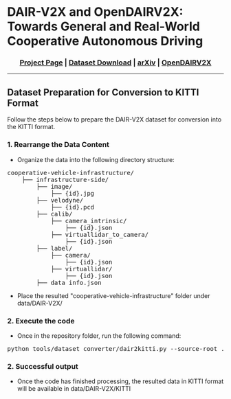 # DAIR-V2X and OpenDAIRV2X: Towards General and Real-World Cooperative Autonomous Driving

<div align="center">
	<h3>
		<a href="https://thudair.baai.ac.cn/index">Project Page</a> |
		<a href="#dataset">Dataset Download</a> |
		<a href="https://arxiv.org/abs/2204.05575">arXiv</a> |
		<a href="https://github.com/AIR-THU/DAIR-V2X/">OpenDAIRV2X</a>
	</h3>
</div>

---

## Dataset Preparation for Conversion to KITTI Format

Follow the steps below to prepare the DAIR-V2X dataset for conversion into the KITTI format.

### 1. Rearrange the Data Content

- Organize the data into the following directory structure:

<pre>
cooperative-vehicle-infrastructure/
	├── infrastructure-side/
		├── image/
			├── {id}.jpg
		├── velodyne/
			├── {id}.pcd
		├── calib/
			├── camera_intrinsic/
				├── {id}.json
			├── virtuallidar_to_camera/
				├── {id}.json
		├── label/
			├── camera/
				├── {id}.json
			├── virtuallidar/
				├── {id}.json
		├── data_info.json
</pre>

- Place the resulted "cooperative-vehicle-infrastructure" folder under data/DAIR-V2X/

### 2. Execute the code

- Once in the repository folder, run the following command:

<pre>
python tools/dataset_converter/dair2kitti.py --source-root ./data/DAIR-V2X/cooperative-vehicle-infrastructure/infrastructure-side --target-root ./data/DAIR-V2X/KITTI --split-path ./data/split_datas/single-infrastructure-split-data.json --label-type lidar --sensor-view infrastructure --no-classmerge
</pre>

### 2. Successful output

- Once the code has finished processing, the resulted data in KITTI format will be available in data/DAIR-V2X/KITTI
